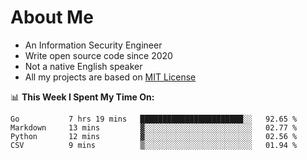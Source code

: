 # About Me

- An Information Security Engineer
- Write open source code since 2020
- Not a native English speaker
- All my projects are based on [MIT License](https://opensource.org/licenses/MIT)

📊 **This Week I Spent My Time On:**
<!--START_SECTION:waka-->
```text
Go           7 hrs 19 mins   ███████████████████████░░   92.65 % 
Markdown     13 mins         ▓░░░░░░░░░░░░░░░░░░░░░░░░   02.77 % 
Python       12 mins         ▓░░░░░░░░░░░░░░░░░░░░░░░░   02.56 % 
CSV          9 mins          ▒░░░░░░░░░░░░░░░░░░░░░░░░   01.94 % 
```
<!--END_SECTION:waka-->

